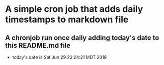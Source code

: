 A simple cron job that adds daily timestamps to markdown file
============================================================
## A chronjob run once daily adding today's date to this README.md file
* today's date is Sat Jun 29 23:24:21 MDT 2019
